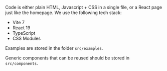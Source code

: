Code is either plain HTML, Javascript + CSS in a single file, or a React page just like the homepage.
We use the following tech stack:
- Vite 7
- React 19
- TypeScript
- CSS Modules

Examples are stored in the folder `src/examples`.

Generic components that can be reused should be stored in `src/components`.
